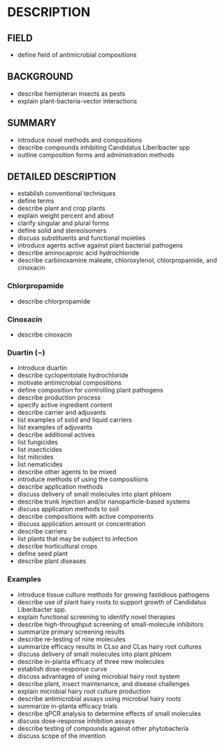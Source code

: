 # DESCRIPTION

## FIELD

- define field of antimicrobial compositions

## BACKGROUND

- describe hemipteran insects as pests
- explain plant-bacteria-vector interactions

## SUMMARY

- introduce novel methods and compositions
- describe compounds inhibiting Candidatus Liberibacter spp
- outline composition forms and administration methods

## DETAILED DESCRIPTION

- establish conventional techniques
- define terms
- describe plant and crop plants
- explain weight percent and about
- clarify singular and plural forms
- define solid and stereoisomers
- discuss substituents and functional moieties
- introduce agents active against plant bacterial pathogens
- describe aminocaproic acid hydrochloride
- describe carbinoxamine maleate, chloroxylenol, chlorpropamide, and cinoxacin

### Chlorpropamide

- describe chlorpropamide

### Cinoxacin

- describe cinoxacin

### Duartin (−)

- introduce duartin
- describe cyclopentolate hydrochloride
- motivate antimicrobial compositions
- define composition for controlling plant pathogens
- describe production process
- specify active ingredient content
- describe carrier and adjuvants
- list examples of solid and liquid carriers
- list examples of adjuvants
- describe additional actives
- list fungicides
- list insecticides
- list miticides
- list nematicides
- describe other agents to be mixed
- introduce methods of using the compositions
- describe application methods
- discuss delivery of small molecules into plant phloem
- describe trunk injection and/or nanoparticle-based systems
- discuss application methods to soil
- describe compositions with active components
- discuss application amount or concentration
- describe carriers
- list plants that may be subject to infection
- describe horticultural crops
- define seed plant
- describe plant diseases

### Examples

- introduce tissue culture methods for growing fastidious pathogens
- describe use of plant hairy roots to support growth of Candidatus Liberibacter spp.
- explain functional screening to identify novel therapies
- describe high-throughput screening of small-molecule inhibitors
- summarize primary screening results
- describe re-testing of nine molecules
- summarize efficacy results in CLso and CLas hairy root cultures
- discuss delivery of small molecules into plant phloem
- describe in-planta efficacy of three new molecules
- establish dose-response curve
- discuss advantages of using microbial hairy root system
- describe plant, insect maintenance, and disease challenges
- explain microbial hairy root culture production
- describe antimicrobial assays using microbial hairy roots
- summarize in-planta efficacy trials
- describe qPCR analysis to determine effects of small molecules
- discuss dose-response inhibition assays
- describe testing of compounds against other phytobacteria
- discuss scope of the invention

